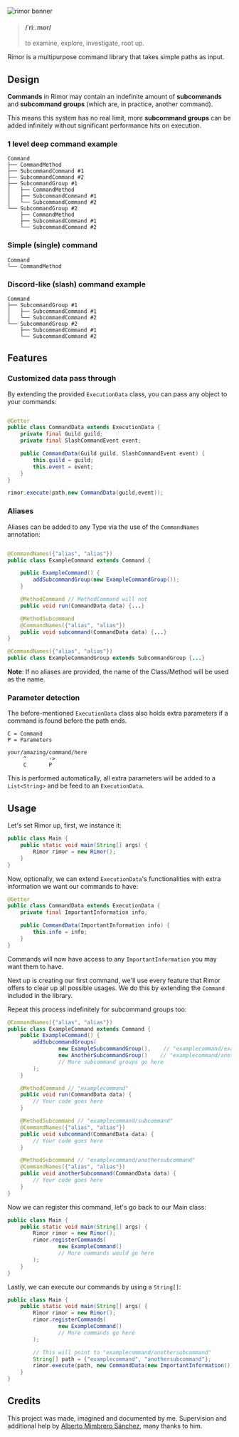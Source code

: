 ![rimor banner](https://user-images.githubusercontent.com/28309837/147892881-707cf205-0ff7-41e5-ada5-a2638e51e6f2.png)
> #### /ˈriː.mor/
> to examine, explore, investigate, root up.

Rimor is a multipurpose command library that takes simple paths as input.

## Design

**Commands** in Rimor may contain an indefinite amount of **subcommands** and **subcommand groups** (which are, in
practice, another command).

This means this system has no real limit, more **subcommand groups** can be added infinitely without significant
performance hits on execution.

### 1 level deep command example

```
Command
├── CommandMethod
├── SubcommandCommand #1
├── SubcommandCommand #2
├── SubcommandGroup #1 
│   ├── CommandMethod
│   ├── SubcommandCommand #1
│   └── SubcommandCommand #2
└── SubcommandGroup #2
    ├── CommandMethod
    ├── SubcommandCommand #1
    └── SubcommandCommand #2
```

### Simple (single) command

```
Command
└── CommandMethod
```

### Discord-like (slash) command example

```
Command
├── SubcommandGroup #1
│   ├── SubcommandCommand #1
│   └── SubcommandCommand #2
└── SubcommandGroup #2
    ├── SubcommandCommand #1
    └── SubcommandCommand #2
```

## Features

### Customized data pass through

By extending the provided `ExecutionData` class, you can pass any object to your commands:

```java

@Getter
public class CommandData extends ExecutionData {
    private final Guild guild;
    private final SlashCommandEvent event;

    public CommandData(Guild guild, SlashCommandEvent event) {
        this.guild = guild;
        this.event = event;
    }
}
```

```java
rimor.execute(path,new CommandData(guild,event));
```

### Aliases

Aliases can be added to any Type via the use of the `CommandNames` annotation:

```java

@CommandNames({"alias", "alias"})
public class ExampleCommand extends Command {

    public ExampleCommand() {
        addSubcommandGroup(new ExampleCommandGroup());
    }

    @MethodCommand // MethodCommand will not 
    public void run(CommandData data) {...}

    @MethodSubcommand
    @CommandNames({"alias", "alias"})
    public void subcommand(CommandData data) {...}
}

@CommandNames({"alias", "alias"})
public class ExampleCommandGroup extends SubcommandGroup {...}
```

**Note**: If no aliases are provided, the name of the Class/Method will be used as the name.

### Parameter detection

The before-mentioned `ExecutionData` class also holds extra parameters if a command is found before the path ends.

```
C = Command
P = Parameters

your/amazing/command/here
     ^       ->
     C       P
```

This is performed automatically, all extra parameters will be added to a `List<String>` and be feed to
an `ExecutionData`.

## Usage

Let's set Rimor up, first, we instance it:

```java
public class Main {
    public static void main(String[] args) {
        Rimor rimor = new Rimor();
    }
}
```

Now, optionally, we can extend `ExecutionData`'s functionalities with extra information we want our commands to have:

```java
@Getter
public class CommandData extends ExecutionData {
    private final ImportantInformation info;

    public CommandData(ImportantInformation info) {
        this.info = info;
    }
}
```

Commands will now have access to any `ImportantInformation` you may want them to have.

Next up is creating our first command, we'll use every feature that Rimor offers to clear up all possible usages. We do
this by extending the `Command` included in the library.

Repeat this process indefinitely for subcommand groups too:
```java
@CommandNames({"alias", "alias"})
public class ExampleCommand extends Command {
    public ExampleCommand() {
        addSubcommandGroups(
                new ExampleSubcommandGroup(),    // "examplecommand/examplesubcommandgroup"
                new AnotherSubcommandGroup()    // "examplecommand/anothersubcommandgroup"
                // More subcommand groups go here
        );
    }

    @MethodCommand // "examplecommand"
    public void run(CommandData data) {
        // Your code goes here
    }

    @MethodSubcommand // "examplecommand/subcommand"
    @CommandNames({"alias", "alias"})
    public void subcommand(CommandData data) {
        // Your code goes here
    }

    @MethodSubcommand // "examplecommand/anothersubcommand"
    @CommandNames({"alias", "alias"})
    public void anotherSubcommand(CommandData data) {
        // Your code goes here
    }
}
```

Now we can register this command, let's go back to our Main class:

```java
public class Main {
    public static void main(String[] args) {
        Rimor rimor = new Rimor();
        rimor.registerCommands(
                new ExampleCommand()
                // More commands would go here
        );
    }
}
```

Lastly, we can execute our commands by using a `String[]`:

```java
public class Main {
    public static void main(String[] args) {
        Rimor rimor = new Rimor();
        rimor.registerCommands(
                new ExampleCommand()
                // More commands go here
        );

        // This will point to "examplecommand/anothersubcommand"
        String[] path = {"examplecommand", "anothersubcommand"};
        rimor.execute(path, new CommandData(new ImportantInformation()));
    }
}
```

## Credits

This project was made, imagined and documented by me. Supervision and additional help
by [Alberto Mimbrero Sánchez](github.com/inetAddress), many thanks to him.
